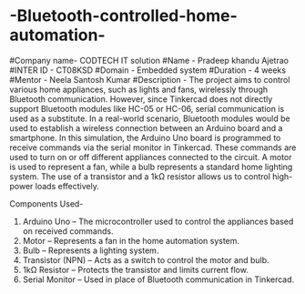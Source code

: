 # -Bluetooth-controlled-home-automation-
#Company name- CODTECH IT solution
#Name - Pradeep khandu Ajetrao 
#INTER ID - CT08KSD
#Domain - Embedded system 
#Duration - 4 weeks 
#Mentor - Neela Santosh Kumar
#Description - 
 The project aims to control various home appliances, such as lights and fans, wirelessly through Bluetooth communication. However, since Tinkercad does not directly support Bluetooth modules like HC-05 or HC-06, serial communication is used as a substitute. In a real-world scenario, Bluetooth modules would be used to establish a wireless connection between an Arduino board and a smartphone.
In this simulation, the Arduino Uno board is programmed to receive commands via the serial monitor in Tinkercad. These commands are used to turn on or off different appliances connected to the circuit. A motor is used to represent a fan, while a bulb represents a standard home lighting system. The use of a transistor and a 1kΩ resistor allows us to control high-power loads effectively.

Components Used-
1. Arduino Uno – The microcontroller used to control the appliances based on received commands.
2. Motor – Represents a fan in the home automation system.
3. Bulb – Represents a lighting system.
4. Transistor (NPN) – Acts as a switch to control the motor and bulb.
5. 1kΩ Resistor – Protects the transistor and limits current flow.
6. Serial Monitor – Used in place of Bluetooth communication in Tinkercad.
